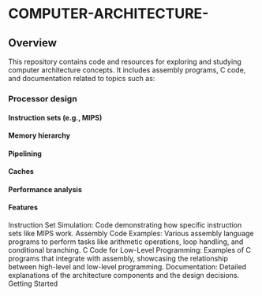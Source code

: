 # COMPUTER-ARCHITECTURE-

## Overview
This repository contains code and resources for exploring and studying computer architecture concepts. It includes assembly programs, C code, and documentation related to topics such as:

### Processor design
#### Instruction sets (e.g., MIPS)
#### Memory hierarchy
#### Pipelining
#### Caches
#### Performance analysis
#### Features
Instruction Set Simulation: Code demonstrating how specific instruction sets like MIPS work.
Assembly Code Examples: 
Various assembly language programs to perform tasks like arithmetic operations, loop handling, and conditional branching.
C Code for Low-Level Programming: Examples of C programs that integrate with assembly, showcasing the relationship between high-level and low-level programming.
Documentation: Detailed explanations of the architecture components and the design decisions.
Getting Started

